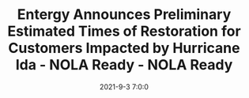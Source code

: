 ---
"title": "Entergy Announces Preliminary Estimated Times of Restoration for Customers Impacted by Hurricane Ida - NOLA Ready - NOLA Ready"
"date": "2021-9-3 7:0:0"
"feed_name": "GOOGLENEWSINDUSTRIAL"
"feed_website": "https://news.google.com/search?q=industrial%2Bincident&hl=en-US&gl=US&ceid=US:en"
"feed_rss": "https://news.google.com/rss/search?q=industrial%2Bincident&hl=en-US&gl=US&ceid=US:en"
"link": "https://ready.nola.gov/incident/hurricane-ida/entergy-announces-preliminary-estimated-times-of-r/"
"file": "_posts/2021-1-1-1dc7bdc7e673e5ed855db388b1c990c86724c939.md"
"accident": "0"
"drilling": "0"
"dead": "0"
"injured": "0"
---